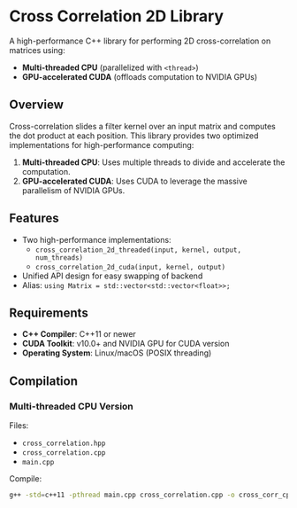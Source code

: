 # Cross Correlation 2D Library

A high-performance C++ library for performing 2D cross-correlation on matrices using:

- **Multi-threaded CPU** (parallelized with `<thread>`)
- **GPU-accelerated CUDA** (offloads computation to NVIDIA GPUs)

## Overview

Cross-correlation slides a filter kernel over an input matrix and computes the dot product at each position. This library provides two optimized implementations for high-performance computing:

1. **Multi-threaded CPU**: Uses multiple threads to divide and accelerate the computation.
2. **GPU-accelerated CUDA**: Uses CUDA to leverage the massive parallelism of NVIDIA GPUs.

## Features

- Two high-performance implementations:
  - `cross_correlation_2d_threaded(input, kernel, output, num_threads)`
  - `cross_correlation_2d_cuda(input, kernel, output)`
- Unified API design for easy swapping of backend
- Alias: `using Matrix = std::vector<std::vector<float>>;`

## Requirements

- **C++ Compiler**: C++11 or newer
- **CUDA Toolkit**: v10.0+ and NVIDIA GPU for CUDA version
- **Operating System**: Linux/macOS (POSIX threading)

## Compilation

### Multi-threaded CPU Version

Files:
- `cross_correlation.hpp`
- `cross_correlation.cpp`
- `main.cpp`

Compile:

```bash
g++ -std=c++11 -pthread main.cpp cross_correlation.cpp -o cross_corr_cpu
